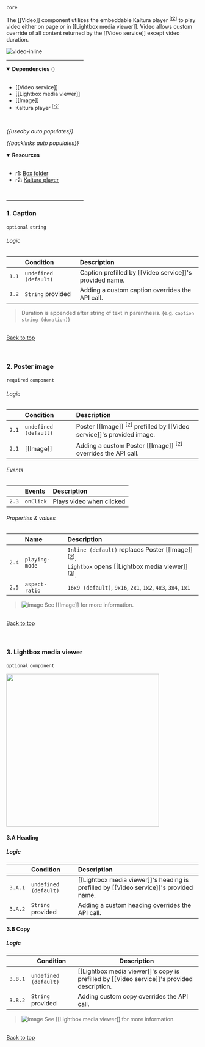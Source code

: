`core` <!-- category start --><!-- category end -->

The [[Video]] component utilizes the embeddable Kaltura player <sup>[[r2](#resources)]</sup> to play video either on page or in [[Lightbox media viewer]]. Video allows custom override of all content returned by the [[Video service]] except video duration.


![video-inline](https://images.zenhubusercontent.com/5be09c3a6102900c6d16d991/f12785fc-4133-4ac0-a959-4c5fb2fdfa0b)

<hr width="40%" />

<!-- toc start open="true" --><!-- toc end -->

<details open="true">
  <summary><strong>Dependencies</strong> (<!-- dependencyCount start --><!-- dependencyCount end -->)</summary><br />

- [[Video service]]
- [[Lightbox media viewer]]
- [[Image]]
- Kaltura player <sup>[[r2](#resources)]</sup>

<br />
</details>

<!-- usedby start -->
*{{usedby auto populates}}*
<!-- usedby end -->

<!-- backlinks start -->
*{{backlinks auto populates}}*
<!-- backlinks end -->

<a name="resources"></a>
<details open="true">
  <summary><strong>Resources</strong></summary><br />

- r1: [Box folder](https://ibm.box.com/s/9q7rdj73m32hufcw1xwl1td6nr88rghm)
- r2: [Kaltura player](http://player.kaltura.com/docs/api)

<br />
</details>

<hr width="40%" />


### 1. Caption
`optional` `string`

###### Logic

| | Condition | Description |
|:--- |:--------- |:----------- |
| `1.1` | `undefined (default)` |Caption prefilled by [[Video service]]'s provided name. |
| `1.2` | `String` provided | Adding a custom caption overrides the API call. |

> Duration is appended after string of text in parenthesis. (e.g. `caption string (duration)`)

<br />[Back to top](#wiki-wrapper)<br /><br /><br />

### 2. Poster image
`required` `component`

###### Logic

| | Condition | Description |
|:--- |:--------- |:----------- |
| `2.1` | `undefined (default)` | Poster [[Image]] <sup>[[2](#2-poster-image)]</sup> prefilled by [[Video service]]'s provided image. |
| `2.1` | [[Image]] | Adding a custom Poster [[Image]] <sup>[[2](#2-poster-image)]</sup> overrides the API call. |

###### Events

| | Events | Description |
|:--- |:------ |:----------- |
| `2.3` | `onClick` | Plays video when clicked |  


###### Properties & values

| | Name | Description |
|:-- |:----- |:----- |
| `2.4` | `playing-mode` | `Inline (default)` replaces Poster [[Image]] <sup>[[2](#2-poster-image)]</sup>.<br /> `Lightbox` opens [[Lightbox media viewer]] <sup>[[3](#3-lightbox-media-viewer)]</sup>. |  
| `2.5` | `aspect-ratio` | `16x9 (default)`, `9x16`, `2x1`, `1x2`, `4x3`, `3x4`, `1x1` |

> ![image](https://user-images.githubusercontent.com/3793636/117873919-f6faba80-b265-11eb-81a5-039bdcd822e8.png)  See [[Image]] for more information.

<br />[Back to top](#wiki-wrapper)<br /><br /><br />


### 3. Lightbox media viewer
`optional` `component`

<img src="https://images.zenhubusercontent.com/5be09c3a6102900c6d16d991/34415287-2c8a-486e-98e5-a2d26cc47f12" width="400px" />

#### 3.A Heading

##### Logic

| | Condition | Description |
|:-- |:--------- |:----------- |
| `3.A.1` | `undefined (default)` | [[Lightbox media viewer]]'s heading is prefilled by [[Video service]]'s provided name. |
| `3.A.2` | `String` provided | Adding a custom heading overrides the API call. |


#### 3.B Copy

##### Logic

|   | Condition | Description |
|-- | --------- | ----------- |
| `3.B.1` | `undefined (default)` | [[Lightbox media viewer]]'s copy is prefilled by [[Video service]]'s provided description. |
| `3.B.2` | `String` provided | Adding custom copy overrides the API call. |


> ![image](https://user-images.githubusercontent.com/3793636/117873919-f6faba80-b265-11eb-81a5-039bdcd822e8.png)  See [[Lightbox media viewer]] for more information.

<br />[Back to top](#wiki-wrapper)<br /><br /><br />
